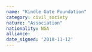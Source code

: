 ```yaml
---
name: "Kindle Gate Foundation"
category: civil_society
nature: "Association"
nationality: NGA
alliance: 
date_signed: '2018-11-12'
---
```

    